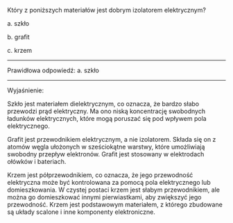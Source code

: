 Który z poniższych materiałów jest dobrym izolatorem elektrycznym?

a. szkło

b. grafit

c. krzem

---

Prawidłowa odpowiedź: a. szkło

---

Wyjaśnienie:

Szkło jest materiałem dielektrycznym, co oznacza, że ​​bardzo słabo przewodzi prąd elektryczny. Ma ono niską koncentrację swobodnych ładunków elektrycznych, które mogą poruszać się pod wpływem pola elektrycznego.

Grafit jest przewodnikiem elektrycznym, a nie izolatorem. Składa się on z atomów węgla ułożonych w sześciokątne warstwy, które umożliwiają swobodny przepływ elektronów. Grafit jest stosowany w elektrodach ołówków i bateriach.

Krzem jest półprzewodnikiem, co oznacza, że ​​jego przewodność elektryczna może być kontrolowana za pomocą pola elektrycznego lub domieszkowania. W czystej postaci krzem jest słabym przewodnikiem, ale można go domieszkować innymi pierwiastkami, aby zwiększyć jego przewodność. Krzem jest podstawowym materiałem, z którego zbudowane są układy scalone i inne komponenty elektroniczne.
